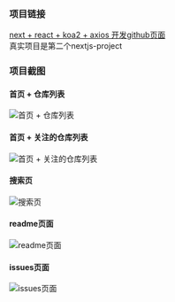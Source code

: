 ### 项目链接
<a href="http://github.shuaiguo.me" rel="noopener noreferrer" target="_blank">next + react + koa2 + axios 开发github页面</a>
<br/>
真实项目是第二个nextjs-project
### 项目截图
#### 首页 + 仓库列表
![首页 + 仓库列表](http://cdn.shuaiguo.me/1.cangku.jpg)
#### 首页 + 关注的仓库列表
![首页 + 关注的仓库列表](http://cdn.shuaiguo.me/2.huanzhucangku.jpg)
#### 搜索页
![搜索页](http://cdn.shuaiguo.me/3.search.jpg)
#### readme页面
![readme页面](http://cdn.shuaiguo.me/4.readme.jpg)
#### issues页面
![issues页面](http://cdn.shuaiguo.me/5.issues.jpg)
